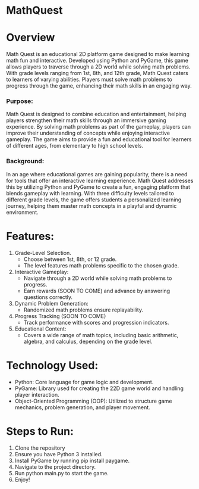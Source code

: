 # MathQuest

# Overview
Math Quest is an educational 2D platform game designed to make learning math fun and interactive. Developed using Python and PyGame, this game allows players to traverse through a 2D world while solving math problems. With grade levels ranging from 1st, 8th, and 12th grade, Math Quest caters to learners of varying abilities. Players must solve math problems to progress through the game, enhancing their math skills in an engaging way.

### Purpose: 
Math Quest is designed to combine education and entertainment, helping players strengthen their math skills through an immersive gaming experience. By solving math problems as part of the gameplay, players can improve their understanding of concepts while enjoying interactive gameplay. The game aims to provide a fun and educational tool for learners of different ages, from elementary to high school levels.

### Background: 
In an age where educational games are gaining popularity, there is a need for tools that offer an interactive learning experience. Math Quest addresses this by utilizing Python and PyGame to create a fun, engaging platform that blends gameplay with learning. With three difficulty levels tailored to different grade levels, the game offers students a personalized learning journey, helping them master math concepts in a playful and dynamic environment.

# Features:
1. Grade-Level Selection.
   - Choose between 1st, 8th, or 12 grade.
   - The level features math problems specific to the chosen grade.
2. Interactive Gameplay:
   - Navigate through a 2D world while solving math problems to progress.
   - Earn rewards (SOON TO COME) and advance by answering questions correctly.
3. Dynamic Problem Generation:
   - Randomized math problems ensure replayability.
4. Progress Tracking (SOON TO COME)
   - Track performance with scores and progression indicators.
5. Educational Content:
   - Covers a wide range of math topics, including basic arithmetic, algebra, and calculus, depending on the grade level.

# Technology Used:
- Python: Core language for game logic and development.
- PyGame: Library used for creating the 22D game world and handling player interaction.
- Object-Oriented Programming (OOP): Utilized to structure game mechanics, problem generation, and player movement.

# Steps to Run:
1. Clone the repository
2. Ensure you have Python 3 installed.
3. Install PyGame by running pip install paygame.
4. Navigate to the project directory.
5. Run python main.py to start the game.
6. Enjoy!
